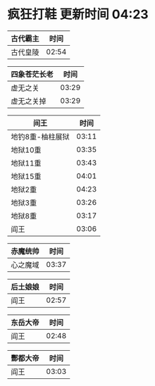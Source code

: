 # 疯狂打鞋 更新时间 04:23

| 古代霸主   | 时间    |
|--------|-------|
| 古代皇陵 | 02:54 |

| 四象苍茫长老   | 时间    |
|--------|-------|
| 虚无之关 | 03:29 |
| 虚无之关掉 | 03:29 |

| 间王   | 时间    |
|--------|-------|
| 地钓8重-柚柱展狱 | 03:11 |
| 地狱10重 | 03:35 |
| 地狱11重 | 03:43 |
| 地狱15重 | 04:01 |
| 地狱2重 | 04:23 |
| 地狱3重 | 03:26 |
| 地狱8重 | 03:17 |
| 阎王 | 03:06 |

| 赤魔统帅   | 时间    |
|--------|-------|
| 心之魔域 | 03:37 |

| 后土娘娘   | 时间    |
|--------|-------|
| 阎王 | 02:57 |

| 东岳大帝   | 时间    |
|--------|-------|
| 阎王 | 02:48 |

| 酆都大帝   | 时间    |
|--------|-------|
| 阎王 | 03:03 |